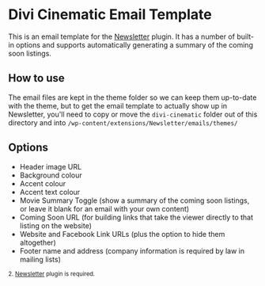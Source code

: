 # Divi Cinematic Email Template

This is an email template for the [Newsletter][4] plugin. It has a number of built-in options and supports automatically generating a summary of the coming soon listings.

## How to use

The email files are kept in the theme folder so we can keep them up-to-date with the theme, but to get the email template to actually show up in Newsletter, you'll need to copy or move the `divi-cinematic` folder out of this directory and into `/wp-content/extensions/Newsletter/emails/themes/`

## Options
- Header image URL
- Background colour
- Accent colour
- Accent text colour
- Movie Summary Toggle (show a summary of the coming soon listings, or leave it blank for an email with your own content)
- Coming Soon URL (for building links that take the viewer directly to that listing on the website)
- Website and Facebook Link URLs (plus the option to hide them altogether)
- Footer name and address (company information is required by law in mailing lists)

<sup>2. [Newsletter][4] plugin is required.</sup>

[4]:	https://wordpress.org/plugins/newsletter/
